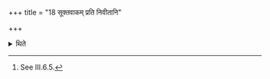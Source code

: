 +++
title = "18 सूक्तवाकम् प्रति निवीतानि"

+++

<details><summary>थिते</summary>

18. At the time of the recitation of the Sūktavāka[^1]. the performers wear their sacred threads round the necks.  


[^1]: See III.6.5.
</details>
